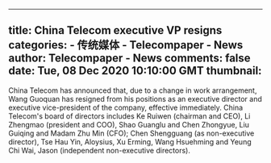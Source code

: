 
---
title: China Telecom executive VP resigns
categories: 
    - 传统媒体
    - Telecompaper - News
author: Telecompaper - News
comments: false
date: Tue, 08 Dec 2020 10:10:00 GMT
thumbnail: 
---

<div>   
China Telecom has announced that, due to a change in work arrangement, Wang Guoquan has resigned from his positions as an executive director and executive vice-president of the company, effective immediately. China Telecom's board of directors includes Ke Ruiwen (chairman and CEO), Li Zhengmao (president and COO), Shao Guanglu and Chen Zhongyue, Liu Guiqing and Madam Zhu Min (CFO); Chen Shengguang (as non-executive director), Tse Hau Yin, Aloysius, Xu Erming, Wang Hsuehming and Yeung Chi Wai, Jason (independent non-executive directors). 
      
</div>
            